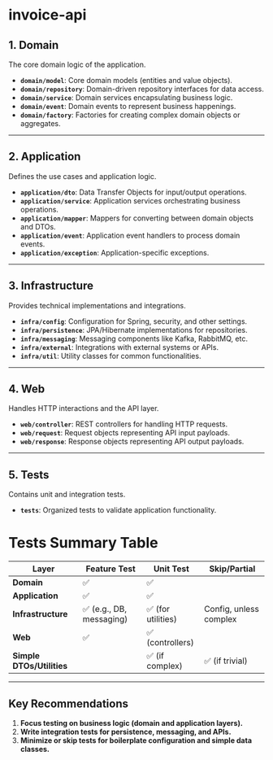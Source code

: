 # invoice-api


## 1. Domain
The core domain logic of the application.

- **`domain/model`**: Core domain models (entities and value objects).
- **`domain/repository`**: Domain-driven repository interfaces for data access.
- **`domain/service`**: Domain services encapsulating business logic.
- **`domain/event`**: Domain events to represent business happenings.
- **`domain/factory`**: Factories for creating complex domain objects or aggregates.

---

## 2. Application
Defines the use cases and application logic.

- **`application/dto`**: Data Transfer Objects for input/output operations.
- **`application/service`**: Application services orchestrating business operations.
- **`application/mapper`**: Mappers for converting between domain objects and DTOs.
- **`application/event`**: Application event handlers to process domain events.
- **`application/exception`**: Application-specific exceptions.

---

## 3. Infrastructure
Provides technical implementations and integrations.

- **`infra/config`**: Configuration for Spring, security, and other settings.
- **`infra/persistence`**: JPA/Hibernate implementations for repositories.
- **`infra/messaging`**: Messaging components like Kafka, RabbitMQ, etc.
- **`infra/external`**: Integrations with external systems or APIs.
- **`infra/util`**: Utility classes for common functionalities.

---

## 4. Web
Handles HTTP interactions and the API layer.

- **`web/controller`**: REST controllers for handling HTTP requests.
- **`web/request`**: Request objects representing API input payloads.
- **`web/response`**: Response objects representing API output payloads.

---

## 5. Tests
Contains unit and integration tests.

- **`tests`**: Organized tests to validate application functionality.

# Tests Summary Table

| **Layer**                | **Feature Test** | **Unit Test** | **Skip/Partial** |
|--------------------------|------------------|---------------|------------------|
| **Domain**               | ✅               | ✅            |                  |
| **Application**          | ✅               | ✅            |                  |
| **Infrastructure**       | ✅ (e.g., DB, messaging) | ✅ (for utilities) | Config, unless complex |
| **Web**                  | ✅               | ✅ (controllers) |                  |
| **Simple DTOs/Utilities**|                  | ✅ (if complex) | ✅ (if trivial)  |

---

## Key Recommendations

1. **Focus testing on business logic (domain and application layers).**
2. **Write integration tests for persistence, messaging, and APIs.**
3. **Minimize or skip tests for boilerplate configuration and simple data classes.**

